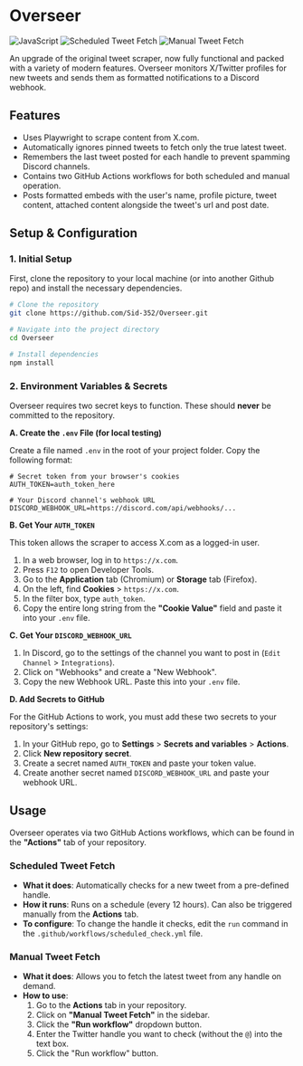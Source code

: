 # Overseer
![JavaScript](https://img.shields.io/badge/JavaScript-ES6+-yellow.svg)
![Scheduled Tweet Fetch](https://github.com/Sid-352/Overseer/actions/workflows/scheduled_fetch.yml/badge.svg)
![Manual Tweet Fetch](https://github.com/Sid-352/Overseer/actions/workflows/manual_fetch.yml/badge.svg)

An upgrade of the original tweet scraper, now fully functional and packed with a variety of modern features. Overseer monitors X/Twitter profiles for new tweets and sends them as formatted notifications to a Discord webhook.

## Features

- Uses Playwright to scrape content from X.com.
- Automatically ignores pinned tweets to fetch only the true latest tweet.
- Remembers the last tweet posted for each handle to prevent spamming Discord channels.
- Contains two GitHub Actions workflows for both scheduled and manual operation.
- Posts formatted embeds with the user's name, profile picture, tweet content, attached content alongside the tweet's url and post date.

## Setup & Configuration


### 1. Initial Setup
First, clone the repository to your local machine (or into another Github repo) and install the necessary dependencies.

```bash
# Clone the repository
git clone https://github.com/Sid-352/Overseer.git

# Navigate into the project directory
cd Overseer

# Install dependencies
npm install
```

### 2. Environment Variables & Secrets
Overseer requires two secret keys to function. These should **never** be committed to the repository.

**A. Create the `.env` File (for local testing)**

Create a file named `.env` in the root of your project folder. Copy the following format:

```
# Secret token from your browser's cookies
AUTH_TOKEN=auth_token_here

# Your Discord channel's webhook URL
DISCORD_WEBHOOK_URL=https://discord.com/api/webhooks/...
```


**B. Get Your `AUTH_TOKEN`**

This token allows the scraper to access X.com as a logged-in user.

1.  In a web browser, log in to `https://x.com`.
2.  Press `F12` to open Developer Tools.
3.  Go to the **Application** tab (Chromium) or **Storage** tab (Firefox).
4.  On the left, find **Cookies** > `https://x.com`.
5.  In the filter box, type `auth_token`.
6.  Copy the entire long string from the **"Cookie Value"** field and paste it into your `.env` file.


**C. Get Your `DISCORD_WEBHOOK_URL`**

1. In Discord, go to the settings of the channel you want to post in (`Edit Channel` > `Integrations`).
2. Click on "Webhooks" and create a "New Webhook".
3. Copy the new Webhook URL. Paste this into your `.env` file.


**D. Add Secrets to GitHub**

For the GitHub Actions to work, you must add these two secrets to your repository's settings:

1. In your GitHub repo, go to **Settings** > **Secrets and variables** > **Actions**.
2. Click **New repository secret**.
3. Create a secret named `AUTH_TOKEN` and paste your token value.
4. Create another secret named `DISCORD_WEBHOOK_URL` and paste your webhook URL.

## Usage

Overseer operates via two GitHub Actions workflows, which can be found in the **"Actions"** tab of your repository.

### Scheduled Tweet Fetch
- **What it does**: Automatically checks for a new tweet from a pre-defined handle.
- **How it runs**: Runs on a schedule (every 12 hours). Can also be triggered manually from the **Actions** tab.
- **To configure**: To change the handle it checks, edit the `run` command in the `.github/workflows/scheduled_check.yml` file.

### Manual Tweet Fetch
- **What it does**: Allows you to fetch the latest tweet from any handle on demand.
- **How to use**:
  1. Go to the **Actions** tab in your repository.
  2. Click on **"Manual Tweet Fetch"** in the sidebar.
  3. Click the **"Run workflow"** dropdown button.
  4. Enter the Twitter handle you want to check (without the `@`) into the text box.
  5. Click the "Run workflow" button.
